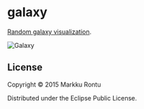 # galaxy

[Random galaxy visualization](http://macroz.github.io/galaxy/).

![Galaxy](galaxy.png?raw=true)

## License

Copyright © 2015 Markku Rontu

Distributed under the Eclipse Public License.

